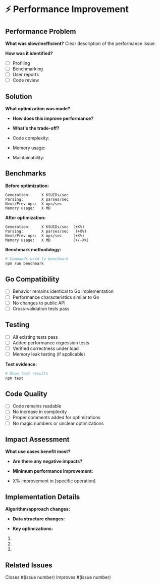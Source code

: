 # ⚡ Performance Improvement

## Performance Problem

**What was slow/inefficient?** Clear description of the performance issue.

**How was it identified?**

- [ ] Profiling
- [ ] Benchmarking
- [ ] User reports
- [ ] Code review

## Solution

**What optimization was made?**

- **How does this improve performance?**

- **What's the trade-off?**

- Code complexity:
- Memory usage:
- Maintainability:

## Benchmarks

**Before optimization:**

```
Generation:     X KSUIDs/sec
Parsing:        X parses/sec
Next/Prev ops:  X ops/sec
Memory usage:   X MB
```

**After optimization:**

```
Generation:     X KSUIDs/sec  (+X%)
Parsing:        X parses/sec   (+X%)
Next/Prev ops:  X ops/sec     (+X%)
Memory usage:   X MB          (+/-X%)
```

**Benchmark methodology:**

```bash
# Commands used to benchmark
npm run benchmark
```

## Go Compatibility

- [ ] Behavior remains identical to Go implementation
- [ ] Performance characteristics similar to Go
- [ ] No changes to public API
- [ ] Cross-validation tests pass

## Testing

- [ ] All existing tests pass
- [ ] Added performance regression tests
- [ ] Verified correctness under load
- [ ] Memory leak testing (if applicable)

**Test evidence:**

```bash
# Show test results
npm test
```

## Code Quality

- [ ] Code remains readable
- [ ] No increase in complexity
- [ ] Proper comments added for optimizations
- [ ] No magic numbers or unclear optimizations

## Impact Assessment

**What use cases benefit most?**

- **Are there any negative impacts?**

- **Minimum performance improvement:**

- X% improvement in [specific operation]

## Implementation Details

**Algorithm/approach changes:**

- **Data structure changes:**

- **Key optimizations:**

1.
2.
3.

## Related Issues

Closes #(issue number) Improves #(issue number)
